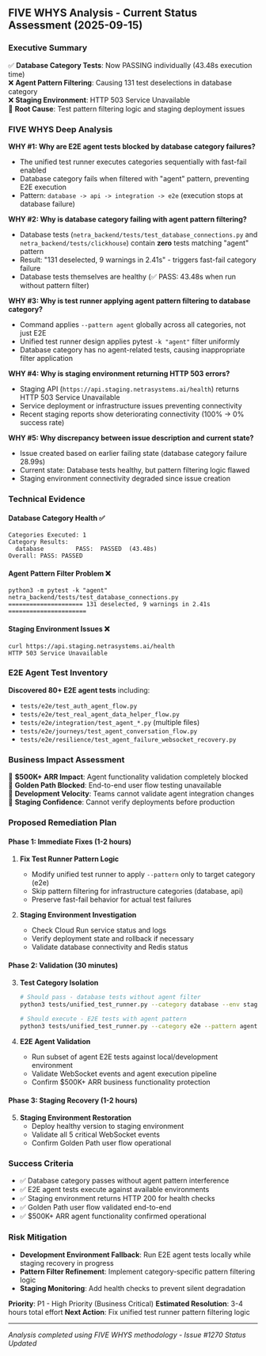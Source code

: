 ## FIVE WHYS Analysis - Current Status Assessment (2025-09-15)

### Executive Summary
✅ **Database Category Tests**: Now PASSING individually (43.48s execution time)  
❌ **Agent Pattern Filtering**: Causing 131 test deselections in database category  
❌ **Staging Environment**: HTTP 503 Service Unavailable  
🎯 **Root Cause**: Test pattern filtering logic and staging deployment issues  

### FIVE WHYS Deep Analysis

**WHY #1: Why are E2E agent tests blocked by database category failures?**
- The unified test runner executes categories sequentially with fast-fail enabled
- Database category fails when filtered with "agent" pattern, preventing E2E execution
- Pattern: `database -> api -> integration -> e2e` (execution stops at database failure)

**WHY #2: Why is database category failing with agent pattern filtering?**
- Database tests (`netra_backend/tests/test_database_connections.py` and `netra_backend/tests/clickhouse`) contain **zero** tests matching "agent" pattern
- Result: "131 deselected, 9 warnings in 2.41s" - triggers fast-fail category failure
- Database tests themselves are healthy (✅ PASS: 43.48s when run without pattern filter)

**WHY #3: Why is test runner applying agent pattern filtering to database category?**
- Command applies `--pattern agent` globally across all categories, not just E2E
- Unified test runner design applies pytest `-k "agent"` filter uniformly
- Database category has no agent-related tests, causing inappropriate filter application

**WHY #4: Why is staging environment returning HTTP 503 errors?**
- Staging API (`https://api.staging.netrasystems.ai/health`) returns HTTP 503 Service Unavailable
- Service deployment or infrastructure issues preventing connectivity
- Recent staging reports show deteriorating connectivity (100% -> 0% success rate)

**WHY #5: Why discrepancy between issue description and current state?**
- Issue created based on earlier failing state (database category failure 28.99s)
- Current state: Database tests healthy, but pattern filtering logic flawed
- Staging environment connectivity degraded since issue creation

### Technical Evidence

#### Database Category Health ✅
```
Categories Executed: 1
Category Results:
  database         PASS:  PASSED  (43.48s)
Overall: PASS: PASSED
```

#### Agent Pattern Filter Problem ❌  
```
python3 -m pytest -k "agent" netra_backend/tests/test_database_connections.py
===================== 131 deselected, 9 warnings in 2.41s ======================
```

#### Staging Environment Issues ❌
```
curl https://api.staging.netrasystems.ai/health
HTTP 503 Service Unavailable
```

### E2E Agent Test Inventory
**Discovered 80+ E2E agent tests** including:
- `tests/e2e/test_auth_agent_flow.py`
- `tests/e2e/test_real_agent_data_helper_flow.py`  
- `tests/e2e/integration/test_agent_*.py` (multiple files)
- `tests/e2e/journeys/test_agent_conversation_flow.py`
- `tests/e2e/resilience/test_agent_failure_websocket_recovery.py`

### Business Impact Assessment
🚨 **$500K+ ARR Impact**: Agent functionality validation completely blocked  
🚨 **Golden Path Blocked**: End-to-end user flow testing unavailable  
🚨 **Development Velocity**: Teams cannot validate agent integration changes  
🚨 **Staging Confidence**: Cannot verify deployments before production  

### Proposed Remediation Plan

#### **Phase 1: Immediate Fixes (1-2 hours)**
1. **Fix Test Runner Pattern Logic**
   - Modify unified test runner to apply `--pattern` only to target category (e2e)
   - Skip pattern filtering for infrastructure categories (database, api)
   - Preserve fast-fail behavior for actual test failures

2. **Staging Environment Investigation**  
   - Check Cloud Run service status and logs
   - Verify deployment state and rollback if necessary
   - Validate database connectivity and Redis status

#### **Phase 2: Validation (30 minutes)**  
3. **Test Category Isolation**
   ```bash
   # Should pass - database tests without agent filter
   python3 tests/unified_test_runner.py --category database --env staging
   
   # Should execute - E2E tests with agent pattern  
   python3 tests/unified_test_runner.py --category e2e --pattern agent --env staging
   ```

4. **E2E Agent Validation**
   - Run subset of agent E2E tests against local/development environment
   - Validate WebSocket events and agent execution pipeline
   - Confirm $500K+ ARR business functionality protection

#### **Phase 3: Staging Recovery (1-2 hours)**
5. **Staging Environment Restoration**
   - Deploy healthy version to staging environment  
   - Validate all 5 critical WebSocket events
   - Confirm Golden Path user flow operational

### Success Criteria
- ✅ Database category passes without agent pattern interference
- ✅ E2E agent tests execute against available environments  
- ✅ Staging environment returns HTTP 200 for health checks
- ✅ Golden Path user flow validated end-to-end
- ✅ $500K+ ARR agent functionality confirmed operational

### Risk Mitigation
- **Development Environment Fallback**: Run E2E agent tests locally while staging recovery in progress
- **Pattern Filter Refinement**: Implement category-specific pattern filtering logic  
- **Staging Monitoring**: Add health checks to prevent silent degradation

**Priority**: P1 - High Priority (Business Critical)
**Estimated Resolution**: 3-4 hours total effort
**Next Action**: Fix unified test runner pattern filtering logic

---
*Analysis completed using FIVE WHYS methodology - Issue #1270 Status Updated*
